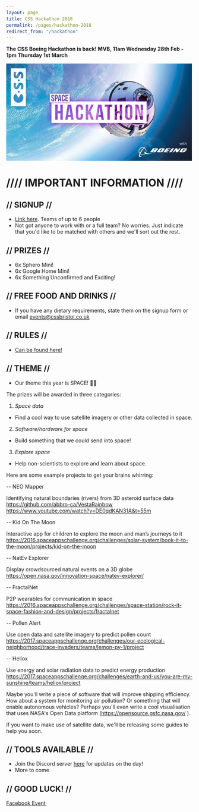 ```yaml
---
layout: page
title: CSS Hackathon 2018
permalink: /pages/hackathon-2018
redirect_from: "/hackathon"
---
```


**The CSS Boeing Hackathon is back! MVB, 11am Wednesday 28th Feb - 1pm Thursday 1st March**

![](/assets/images/contrib/events/2018-02-28-boeing-hack/cover.jpg)

# //// IMPORTANT INFORMATION ////

## // SIGNUP //

- [Link here](https://goo.gl/forms/PFVMp2J89mdVkdRi1). Teams of up to 6 people
- Not got anyone to work with or a full team? No worries. Just indicate that you'd like to be matched with others and we'll sort out the rest.

## // PRIZES //

- 6x Sphero Mini!
- 6x Google Home Mini!
- 6x Something Unconfirmed and Exciting!

## // FREE FOOD AND DRINKS //

- If you have any dietary requirements, state them on the signup form or email events@cssbristol.co.uk

## // RULES //

- [Can be found here!](https://docs.google.com/document/d/1RXPGyz3aqpJKMluvNhWkN_rSwItzHjIUJPS2jEG26y4/edit?usp=sharing)

## // THEME //

- Our theme this year is SPACE! 🌌🚀

The prizes will be awarded in three categories:

1. *Space data*
  - Find a cool way to use satellite imagery or other data collected in space.
2. *Software/hardware for space*
  - Build something that we could send into space!
3. *Explore space*
  - Help non-scientists to explore and learn about space.

Here are some example projects to get your brains whirring:

-- NEO Mapper

Identifying natural boundaries (rivers) from 3D asteroid surface data
https://github.com/abbro-ca/VestaRainbow
https://www.youtube.com/watch?v=DE0qdKAN31A&t=55m

-- Kid On The Moon

Interactive app for children to explore the moon and man’s journeys to it
https://2016.spaceappschallenge.org/challenges/solar-system/book-it-to-the-moon/projects/kid-on-the-moon

-- NatEv Explorer

Display crowdsourced natural events on a 3D globe
https://open.nasa.gov/innovation-space/natev-explorer/

-- FractalNet

P2P wearables for communication in space
https://2016.spaceappschallenge.org/challenges/space-station/rock-it-space-fashion-and-design/projects/fractalnet

-- Pollen Alert

Use open data and satellite imagery to predict pollen count
https://2017.spaceappschallenge.org/challenges/our-ecological-neighborhood/trace-invaders/teams/lemon-py-1/project

-- Heliox

Use energy and solar radiation data to predict energy production
https://2017.spaceappschallenge.org/challenges/earth-and-us/you-are-my-sunshine/teams/heliox/project

Maybe you'll write a piece of software that will improve shipping efficiency. How about a system for monitoring air pollution? Or something that will enable autonomous vehicles? Perhaps you'll even write a cool visualisation that uses NASA's Open Data platform (https://opensource.gsfc.nasa.gov/ ).

If you want to make use of satellite data, we'll be releasing some guides to help you soon.

## // TOOLS AVAILABLE //

- Join the Discord server [here](https://discordapp.com/invite/pt97nDh) for updates on the day!
- More to come

## // GOOD LUCK! //

<a class="btn btn--dark" href="https://www.facebook.com/events/153087555349796/">
    Facebook Event
</a>
